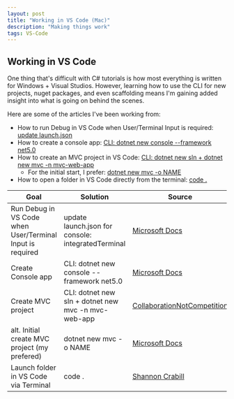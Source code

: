 ```yaml
---
layout: post
title: "Working in VS Code (Mac)"
description: "Making things work"
tags: VS-Code
---
```

## Working in VS Code

One thing that's difficult with C# tutorials is how most everything is written for Windows + Visual Studios. However, learning how to use the CLI for new projects, nuget packages, and even scaffolding means I'm gaining added insight into what is going on behind the scenes.

Here are some of the articles I've been working from:
* How to run Debug in VS Code when User/Terminal Input is required: [update launch.json](https://docs.microsoft.com/en-us/dotnet/core/tutorials/debugging-with-visual-studio-code?pivots=dotnet-6-0)
* How to create a console app: [CLI: dotnet new console --framework net5.0](https://docs.microsoft.com/en-us/dotnet/core/tutorials/with-visual-studio-code?pivots=dotnet-6-0)
* How to create an MVC project in VS Code: [CLI: dotnet new sln + dotnet new mvc -n mvc-web-app](https://www.collaborationnotcompetition.com/developing-mvc-application-with-vscode/)
    * For the initial start, I prefer: [dotnet new mvc -o NAME](https://docs.microsoft.com/en-us/aspnet/core/tutorials/first-mvc-app/start-mvc?view=aspnetcore-3.1&tabs=visual-studio-code)
* How to open a folder in VS Code directly from the terminal: [code .](https://shannoncrabill.com/blog/shell-command-open-directory-in-vscode/)

| Goal | Solution | Source |
|-------|--------|---------|
| Run Debug in VS Code when User/Terminal Input is required | update launch.json for console: integratedTerminal | [Microsoft Docs](https://docs.microsoft.com/en-us/dotnet/core/tutorials/debugging-with-visual-studio-code?pivots=dotnet-6-0) |
| Create Console app | CLI: dotnet new console --framework net5.0 | [Microsoft Docs](https://docs.microsoft.com/en-us/dotnet/core/tutorials/with-visual-studio-code?pivots=dotnet-6-0) |
| Create MVC project | CLI: dotnet new sln + dotnet new mvc -n mvc-web-app | [CollaborationNotCompetition](https://www.collaborationnotcompetition.com/developing-mvc-application-with-vscode/) |
| alt. Initial create MVC project (my prefered)| dotnet new mvc -o NAME | [Microsoft Docs](https://docs.microsoft.com/en-us/aspnet/core/tutorials/first-mvc-app/start-mvc?view=aspnetcore-3.1&tabs=visual-studio-code)|
| Launch folder in VS Code via Terminal | code . | [Shannon Crabill](https://shannoncrabill.com/blog/shell-command-open-directory-in-vscode/) |